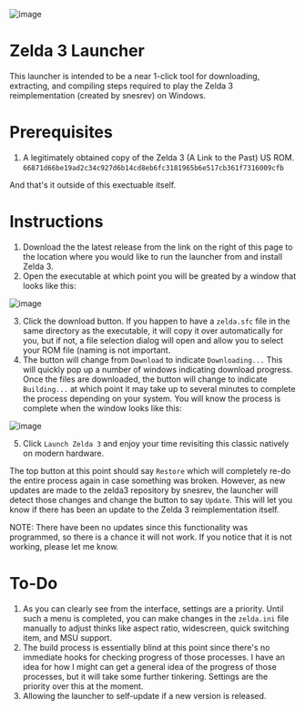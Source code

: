 ![image](https://user-images.githubusercontent.com/37708128/216779332-64808793-2d86-4f6c-9002-692871013114.png)
# Zelda 3 Launcher
This launcher is intended to be a near 1-click tool for downloading, extracting, and compiling steps required to play the Zelda 3 reimplementation (created by snesrev) on Windows.
# Prerequisites
1. A legitimately obtained copy of the Zelda 3 (A Link to the Past) US ROM. `66871d66be19ad2c34c927d6b14cd8eb6fc3181965b6e517cb361f7316009cfb`

And that's it outside of this exectuable itself.
# Instructions
1. Download the the latest release from the link on the right of this page to the location where you would like to run the launcher from and install Zelda 3.
2. Open the executable at which point you will be greated by a window that looks like this:

![image](https://user-images.githubusercontent.com/37708128/216780011-98f4ff41-01a6-4b95-9621-f1eef447df77.png)

3. Click the download button. If you happen to have a `zelda.sfc` file in the same directory as the executable, it will copy it over automatically for you, but if not, a file selection dialog will open and allow you to select your ROM file (naming is not important.
4. The button will change from `Download` to indicate `Downloading...` This will quickly pop up a number of windows indicating download progress. Once the files are downloaded, the button will change to indicate `Building...` at which point it may take up to several minutes to complete the process depending on your system. You will know the process is complete when the window looks like this:

![image](https://user-images.githubusercontent.com/37708128/216780314-ba9ab887-88f9-46ec-970d-05b603108e7a.png)

5. Click `Launch Zelda 3` and enjoy your time revisiting this classic natively on modern hardware.

The top button at this point should say `Restore` which will completely re-do the entire process again in case something was broken. However, as new updates are made to the zelda3 repository by snesrev, the launcher will detect those changes and change the button to say `Update`. This will let you know if there has been an update to the Zelda 3 reimplementation itself.

NOTE: There have been no updates since this functionality was programmed, so there is a chance it will not work. If you notice that it is not working, please let me know.

# To-Do
1. As you can clearly see from the interface, settings are a priority. Until such a menu is completed, you can make changes in the `zelda.ini` file manually to adjust thinks like aspect ratio, widescreen, quick switching item, and MSU support.
2. The build process is essentially blind at this point since there's no immediate hooks for checking progress of those processes. I have an idea for how I might can get a general idea of the progress of those processes, but it will take some further tinkering. Settings are the priority over this at the moment.
3. Allowing the launcher to self-update if a new version is released.
